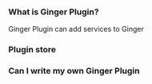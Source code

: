 ﻿### What is Ginger Plugin?
            
Ginger Plugin can add services to Ginger
                       
           
### Plugin store
            

                        
            
### Can I write my own Ginger Plugin
            

                       
